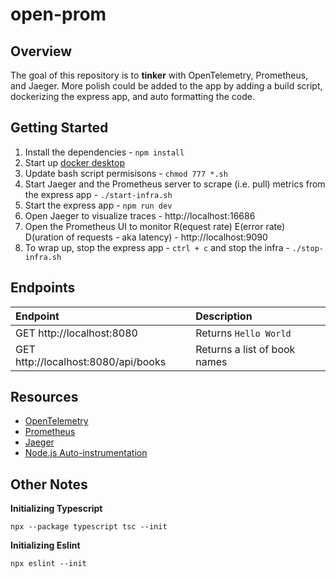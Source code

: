 # open-prom

## Overview

The goal of this repository is to **tinker** with OpenTelemetry, Prometheus, and Jaeger. More polish could be added to the app by adding a build script, dockerizing the express app, and auto formatting the code.

## Getting Started

1. Install the dependencies - `npm install`
2. Start up [docker desktop](https://www.docker.com/products/docker-desktop/)
3. Update bash script permisisons - `chmod 777 *.sh`
4. Start Jaeger and the Prometheus server to scrape (i.e. pull) metrics from the express app - `./start-infra.sh`
5. Start the express app - `npm run dev`
6. Open Jaeger to visualize traces - http://localhost:16686
7. Open the Prometheus UI to monitor R(equest rate) E(error rate) D(uration of requests - aka latency) - http://localhost:9090
8. To wrap up, stop the express app - `ctrl + c` and stop the infra - `./stop-infra.sh`

## Endpoints

Endpoint | Description
:--|:--|
GET http://localhost:8080 | Returns `Hello World`
GET http://localhost:8080/api/books | Returns a list of book names

## Resources

- [OpenTelemetry](https://opentelemetry.io/)
- [Prometheus](https://prometheus.io/)
- [Jaeger](https://www.jaegertracing.io/docs/1.21/opentelemetry/)
- [Node.js Auto-instrumentation](https://github.com/open-telemetry/opentelemetry-js-contrib/tree/main/metapackages/auto-instrumentations-node#readme)

## Other Notes

**Initializing Typescript**

`npx --package typescript tsc --init`

**Initializing Eslint**

`npx eslint --init`

